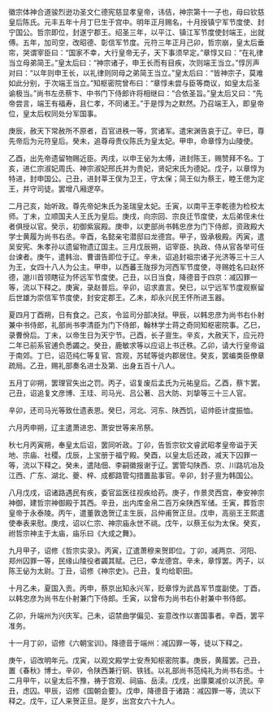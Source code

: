 徽宗体神合道骏烈逊功圣文仁德宪慈显孝皇帝，讳佶，神宗第十一子也，母曰钦慈皇后陈氏。元丰五年十月丁巳生于宫中。明年正月赐名，十月授镇宁军节度使、封宁国公。哲宗即位，封遂宁郡王。绍圣三年，以平江、镇江军节度使封端王，出就傅。五年，加司空，改昭德、彰信军节度。元符三年正月己卯，哲宗崩，皇太后垂帘，哭谓宰臣曰：“国家不幸，大行皇帝无子，天下事须早定。”章惇又曰：“在礼律当立母弟简王。”皇太后曰：“神宗诸子，申王长而有目疾，次则端王当立。”惇厉声对曰：“以年则申王长，以礼律则同母之弟简王当立。”皇太后曰：“皆神宗子，莫难如此分别，于次端王当立。”知枢密院曾布曰：“章惇未尝与臣等商议，如皇太后圣谕极当。”尚书左丞蔡卞、中书门下侍郎许将相继曰：“合依圣旨。”皇太后又曰：“先帝尝言，端王有福寿，且仁孝，不同诸王。”于是惇为之默然。乃召端王入，即皇帝位，皇太后权同处分军国事。

庚辰，赦天下常赦所不原者，百官进秩一等，赏诸军。遣宋渊告哀于辽。辛巳，尊先帝后为元符皇后。癸未，追尊母贵仪陈氏为皇太妃。甲申，命章惇为山陵使。

乙酉，出先帝遗留物赐近臣。丙戌，以申王佖为太傅，进封陈王，赐赞拜不名。丁亥，进仁宗淑妃周氏、神宗淑妃邢氏并为贵妃，贤妃宋氏为德妃。戊子，以章惇为特进，封申国公。己丑，进封莘王俣为卫王，守太保；简王似为蔡王，睦王偲为定王，并守司徒。罢增八厢逻卒。

二月己亥，始听政。尊先帝妃朱氏为圣瑞皇太妃。壬寅，以南平王李乾德为检校太师。丁未，立顺国夫人王氏为皇后。庚戌，向宗回、宗良迁节度使，太后弟侄未仕者俱授以官。癸示，初御紫宸殿。庚申，以吏部尚书韩忠彦为门下侍郎，资政殿大学士黄履为尚书右丞。辛酉，名懿亲宅潜邸曰龙德宫。甲子，毁承极殿。丙寅，遣吴安宪、朱孝孙以遗留物遗辽国主。三月戊辰朔，诏宰臣、执政、侍从官各举可任台谏者。庚午，遣韩治、曹谱告即位于辽。辛未，诏追封祖宗诸子光济等三十三人为王，女四十八人为公主。甲申，以西蕃王陇拶为河西军节度使，寻赐姓名曰赵怀德，邈川首领瞎征为怀远军节度使。己丑，以日当食，降德音于四京：减囚罪一等，流以下释之。庚寅，录赵普后。辛卯，诏求直言。癸巳，以宁远军节度观察留后世雄为崇信军节度使，封安定郡王。乙未，却永兴民王怀所进玉器。

夏四月丁酉朔，日有食之。己亥，令监司分部决狱。甲辰，以韩忠彦为尚书右仆射兼中书侍郎，礼部尚书李清臣为门下侍郎，翰林学士蒋之奇同知枢密院事。乙巳，录曹佾后。丁未，以帝生日为天宁节。己酉，长子亶生。辛亥，大赦天下，应元符二年已前系官逋负悉蠲之。癸丑，鹿敏求等以应诏上书迁秩。乙卯，请大行皇帝谥于南郊。丁巳，诏范纯仁等复官、宫观，苏轼等徙内郡居住。癸亥，罢编类臣僚章疏局。乙丑，赐礼部奏名进士及第、出身五百十八人。

五月丁卯朔，罢理官失出之罚。丙子，诏复废后孟氏为元祐皇后。乙酉，蔡卞罢。己丑，诏追复文彦博、王珪、司马光、吕公著、吕大防、刘挚等三十三人官。

辛卯，还司马光等致仕遗表恩。癸巳，河北、河东、陕西饥，诏帅臣计度振恤。

六月丙申朔，辽主遣萧进忠、萧安世等来吊祭。

秋七月丙寅朔，奉皇太后诏，罢同听政。丁卯，告哲宗钦文睿武昭孝皇帝谥于天地、宗庙、社稷。戊辰，上宝册于福宁殿。癸酉，以皇太后还政，减天下囚罪一等，流以下释之。癸未，遣陆佃、李嗣徽报谢于辽。罢管勾陕西、京、川路坑冶及江西、广东、湖北、夔、梓、成都路管勾措置盐事官。辛卯，封子亶为韩国公。

八月戊戌，诏诸路遇民有疾，委官监医往视疾给药。庚子，作景灵西宫，奉安神宗神御，建哲宗神御殿于其西。辛丑，出内库金帛二百万籴陕西军储。壬寅，葬哲宗皇帝于永泰陵。丙午，遣董敦逸贺辽主生辰，吕仲甫贺正旦。戊申，高丽王王熙遣使奉表来慰。庚戌，诏以仁宗、神宗庙永世不祧。戊午，以蔡王似为太保。癸亥，祔哲宗神主于太庙，庙乐曰《大成之舞》。

九月甲子，诏修《哲宗实录》。丙寅，辽遣萧穆来贺即位。丁卯，减两京、河阳、郑州囚罪一等，民缘山陵役者蠲其赋。己巳，幸龙德宫。辛未，章惇罢。丙子，以陈王佖为太尉。丁丑，诏修《神宗史》。己丑，复均给职田。

十月乙未，夏国入贡。丙申，蔡京出知永兴军，贬章惇为武昌军节度副使。丁酉，以韩忠彦为尚书左仆射兼门下侍郎。壬寅，以曾布为尚书右仆射兼中书侍郎。

乙卯，升端州为兴庆军。己未，诏禁曲学偏见、妄意改作以害国事者。辛酉，罢平准务。

十一月丁卯，诏修《六朝宝训》。降德音于端州：减囚罪一等，徒以下释之。

庚午，诏改明年元。戊寅，以观文殿学士安焘知枢密院事。庚辰，黄履罢。己丑，置《春秋》博士。辛卯，令陕西兼行铜、铁钱。以礼部尚书范纯礼为尚书右丞。十二月甲午，以皇太后不豫，祷于宫观、祠庙、岳渎。戊戌，出廪粟减价以济民。辛丑，虑囚。甲辰，诏修《国朝会要》。戊申，降德音于诸路：减囚罪一等，流以下释之。戊午，辽人来贺正旦。是岁，出宫女六十九人。